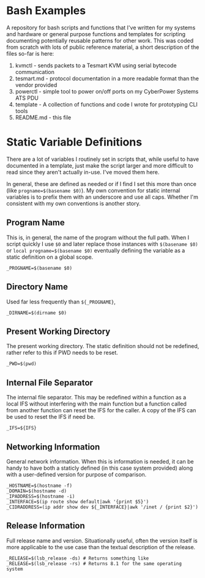 # Bash Examples

A repository for bash scripts and functions that I've written for my systems and hardware or general purpose functions and templates for scripting documenting potentially reusable patterns for other work. This was coded from scratch with lots of public reference material, a short description of the files so-far is here:

1. kvmctl - sends packets to a Tesmart KVM using serial bytecode communication
1. tesmart.md - protocol documentation in a more readable format than the vendor provided
1. powerctl - simple tool to power on/off ports on my CyberPower Systems ATS PDU
1. template - A collection of functions and code I wrote for prototyping CLI tools
1. README.md - this file

# Static Variable Definitions

There are a lot of variables I routinely set in scripts that, while useful to have documented in a template, just make the script larger and more difficult to read since they aren't actually in-use. I've moved them here.

In general, these are defined as needed or if I find I set this more than once (like `progname=$(basename $0)`). My own convention for static internal variables is to prefix them with an underscore and use all caps. Whether I'm consistent with my own conventions is another story.

## Program Name
This is, in general, the name of the program without the full path. When I script quickly I use `$0` and later replace those instances with `$(basename $0)` or `local progname=$(basename $0)` eventually defining the variable as a static definition on a global scope.

    _PROGNAME=$(basename $0)

## Directory Name
Used far less frequently than `${_PROGNAME}`, 

    _DIRNAME=$(dirname $0)

## Present Working Directory
The present working directory. The static definition should not be redefined, rather refer to this if PWD needs to be reset.

    _PWD=$(pwd)

## Internal File Separator
The internal file separator. This may be redefined within a function as a local IFS without interfering with the main function but a function called from another function can reset the IFS for the caller. A copy of the IFS can be used to reset the IFS if need be.

    _IFS=${IFS}

## Networking Information
General network information. When this is information is needed, it can be handy to have both a staticly defined (in this case system provided) along with a user-defined version for purpose of comparison.

    _HOSTNAME=$(hostname -f)
    _DOMAIN=$(hostname -d)
    _IPADDRESS=$(hostname -i)
    _INTERFACE=$(ip route show default|awk '{print $5}')
    _CIDRADDRESS=(ip addr show dev ${_INTERFACE}|awk '/inet / {print $2}')

## Release Information
Full release name and version. Situationally useful, often the version itself is more applicable to the use case than the textual description of the release.

    _RELEASE=$(lsb_release -ds) # Returns something like 
    _RELEASE=$(lsb_release -rs) # Returns 8.1 for the same operating system
